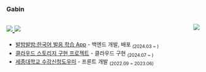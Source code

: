 <div align="left">  
  
  ### Gabin
  <a href="https://www.linkedin.com/in/%EA%B0%80%EB%B9%88-%EC%B5%9C-39b3a12b2?utm_source=share&utm_campaign=share_via&utm_content=profile&utm_medium=ios_app"><img src="https://img.shields.io/badge/Gabin-blue?style=badge&logo=LinkedIn&logoColor=white"/> </a> 
  <a href="https://coding-meongdo.tistory.com"> <img src="https://img.shields.io/badge/coding_meongdo-black?style=badge&logo=Tistory&logoColor=white"/> </a> 
  <a href="https://solved.ac/gazette9"><img align="right" src="http://mazassumnida.wtf/api/mini/generate_badge?boj=gazette9&theme=dark"/></a>
  ---
</div>


- [발밤발밤:한국어 발음 학습 App](https://github.com/Capstone-4Potato/backend-server) - 백엔드 개발, 배포 <sub>(2024.03 ~ )</sub>
- [클라우드 스토리지 구현 프로젝트](https://github.com/gabean13/My-Storage) - 클라우드 구현 <sub>(2024.07 ~ )</sub>
- [세종대학교 수강신청도우미](https://github.com/sejong-class-registration/Client) - 프론트 개발 <sub>(2022.09 ~ 2023.06)</sub>

<br/>
